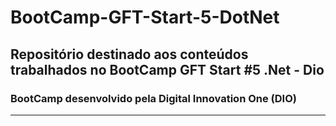 # BootCamp-GFT-Start-5-DotNet

<h2>Repositório destinado aos conteúdos trabalhados no BootCamp GFT Start #5 .Net - Dio</h2>
 

 <h3> BootCamp desenvolvido pela Digital Innovation One (DIO)</h3>
 <hr>
